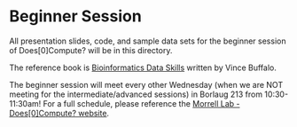 # Beginner Session

All presentation slides, code, and sample data sets for the beginner session of Does[0]Compute? will be in this directory.

The reference book is [Bioinformatics Data Skills](http://shop.oreilly.com/product/0636920030157.do) written by Vince Buffalo.

The beginner session will meet every other Wednesday (when we are NOT meeting for the intermediate/advanced sessions) in Borlaug 213 from 10:30-11:30am! For a full schedule, please reference the [Morrell Lab - Does[0]Compute? website](http://morrelllab.github.io/compute/).
